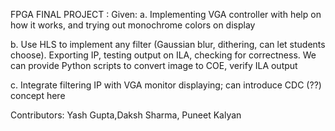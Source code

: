 FPGA FINAL PROJECT :
Given:
a. Implementing VGA controller with help on how it works, and trying out monochrome colors on display

b. Use HLS to implement any filter (Gaussian blur, dithering, can let students choose). Exporting IP, testing output on ILA, checking for correctness. We can provide Python scripts to convert image to COE, verify ILA output

c. Integrate filtering IP with VGA monitor displaying; can introduce CDC (??) concept here


Contributors: Yash Gupta,Daksh Sharma, Puneet Kalyan
